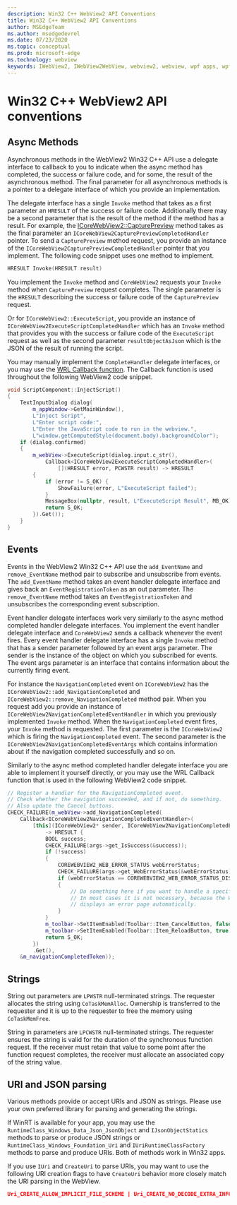 ```yaml
---
description: Win32 C++ WebView2 API Conventions
title: Win32 C++ WebView2 API Conventions
author: MSEdgeTeam
ms.author: msedgedevrel
ms.date: 07/23/2020
ms.topic: conceptual
ms.prod: microsoft-edge
ms.technology: webview
keywords: IWebView2, IWebView2WebView, webview2, webview, wpf apps, wpf, edge, ICoreWebView2, ICoreWebView2Host, browser control, edge html
---
```


# Win32 C++ WebView2 API conventions  

## Async Methods  

Asynchronous methods in the WebView2 Win32 C++ API use a delegate interface to callback to you to indicate when the async method has completed, the success or failure code, and for some, the result of the asynchronous method.  The final parameter for all asynchronous methods is a pointer to a delegate interface of which you provide an implementation.  

The delegate interface has a single `Invoke` method that takes as a first parameter an `HRESULT` of the success or failure code.  Additionally there may be a second parameter that is the result of the method if the method has a result.  For example, the [ICoreWebView2::CapturePreview][Webview2ReferenceWin3209538Icorewebview2CapturePreview] method takes as the final parameter an `ICoreWebView2CapturePreviewCompletedHandler` pointer.  To send a `CapturePreview` method request, you provide an instance of the `ICoreWebView2CapturePreviewCompletedHandler` pointer that you implement.  The following code snippet uses one method to implement.  

```cpp
HRESULT Invoke(HRESULT result)
```  

You implement the `Invoke` method and `CoreWebView2` requests your `Invoke` method when `CapturePreview` request completes.  The single parameter is the `HRESULT` describing the success or failure code of the `CapturePreview` request.  

Or for `ICoreWebView2::ExecuteScript`, you provide an instance of `ICoreWebView2ExecuteScriptCompletedHandler` which has an `Invoke` method that provides you with the success or failure code of the `ExecuteScript` request as well as the second parameter `resultObjectAsJson` which is the JSON of the result of running the script.  

You may manually implement the `CompleteHandler` delegate interfaces, or you may use the [WRL Callback function][CppCxWrlCallbackFunction].  The Callback function is used throughout the following WebView2 code snippet.  

```cpp
void ScriptComponent::InjectScript()
{
    TextInputDialog dialog(
        m_appWindow->GetMainWindow(),
        L"Inject Script",
        L"Enter script code:",
        L"Enter the JavaScript code to run in the webview.",
        L"window.getComputedStyle(document.body).backgroundColor");
    if (dialog.confirmed)
    {
        m_webView->ExecuteScript(dialog.input.c_str(),
            Callback<ICoreWebView2ExecuteScriptCompletedHandler>(
                [](HRESULT error, PCWSTR result) -> HRESULT
        {
            if (error != S_OK) {
                ShowFailure(error, L"ExecuteScript failed");
            }
            MessageBox(nullptr, result, L"ExecuteScript Result", MB_OK);
            return S_OK;
        }).Get());
    }
}
```  

## Events  

Events in the WebView2 Win32 C++ API use the `add_EventName` and `remove_EventName` method pair to subscribe and unsubscribe from events.  The `add_EventName` method takes an event handler delegate interface and gives back an `EventRegistrationToken` as an out parameter.  The `remove_EventName` method takes an `EventRegistrationToken` and unsubscribes the corresponding event subscription.  

Event handler delegate interfaces work very similarly to the async method completed handler delegate interfaces.  You implement the event handler delegate interface and `CoreWebView2` sends a callback whenever the event fires.  Every event handler delegate interface has a single `Invoke` method that has a sender parameter followed by an event args parameter.  The sender is the instance of the object on which you subscribed for events.  The event args parameter is an interface that contains information about the currently firing event.  

For instance the `NavigationCompleted` event on `ICoreWebView2` has the `ICoreWebView2::add_NavigationCompleted` and `ICoreWebView2::remove_NavigationCompleted` method pair.  When you request add you provide an instance of `ICoreWebView2NavigationCompletedEventHandler` in which you previously implemented `Invoke` method.  When the `NavigationCompleted` event fires, your `Invoke` method is requested.  The first parameter is the `ICoreWebView2` which is firing the `NavigationCompleted` event.  The second parameter is the `ICoreWebView2NavigationCompletedEventArgs` which contains information about if the navigation completed successfully and so on.  

Similarly to the async method completed handler delegate interface you are able to implement it yourself directly, or you may use the WRL Callback function that is used in the following WebView2 code snippet.  

```cpp
// Register a handler for the NavigationCompleted event.
// Check whether the navigation succeeded, and if not, do something.
// Also update the Cancel buttons.
CHECK_FAILURE(m_webView->add_NavigationCompleted(
    Callback<ICoreWebView2NavigationCompletedEventHandler>(
        [this](ICoreWebView2* sender, ICoreWebView2NavigationCompletedEventArgs* args)
            -> HRESULT {
            BOOL success;
            CHECK_FAILURE(args->get_IsSuccess(&success));
            if (!success)
            {
                COREWEBVIEW2_WEB_ERROR_STATUS webErrorStatus;
                CHECK_FAILURE(args->get_WebErrorStatus(&webErrorStatus));
                if (webErrorStatus == COREWEBVIEW2_WEB_ERROR_STATUS_DISCONNECTED)
                {
                    // Do something here if you want to handle a specific error case.
                    // In most cases it is not necessary, because the WebView
                    // displays an error page automatically.
                }
            }
            m_toolbar->SetItemEnabled(Toolbar::Item_CancelButton, false);
            m_toolbar->SetItemEnabled(Toolbar::Item_ReloadButton, true);
            return S_OK;
        })
        .Get(),
    &m_navigationCompletedToken));
```  

## Strings  

String out parameters are `LPWSTR` null-terminated strings.  The requester allocates the string using `CoTaskMemAlloc`.  Ownership is transferred to the requester and it is up to the requester to free the memory using `CoTaskMemFree`.  

String in parameters are `LPCWSTR` null-terminated strings.  The requester ensures the string is valid for the duration of the synchronous function request.  If the receiver must retain that value to some point after the function request completes, the receiver must allocate an associated copy of the string value.  

## URI and JSON parsing  

Various methods provide or accept URIs and JSON as strings.  Please use your own preferred library for parsing and generating the strings.  

If WinRT is available for your app, you may use the `RuntimeClass_Windows_Data_Json_JsonObject` and `IJsonObjectStatics` methods to parse or produce JSON strings or `RuntimeClass_Windows_Foundation_Uri` and `IUriRuntimeClassFactory` methods to parse and produce URIs.  Both of methods work in Win32 apps.  

If you use `IUri` and `CreateUri` to parse URIs, you may want to use the following URI creation flags to have `CreateUri` behavior more closely match the URI parsing in the WebView.  

```json
Uri_CREATE_ALLOW_IMPLICIT_FILE_SCHEME | Uri_CREATE_NO_DECODE_EXTRA_INFO
```  

<!-- links -->  

[Webview2ReferenceWin3209538Icorewebview2CapturePreview]: ../reference/win32/0-9-538/icorewebview2.md#capturepreview "CapturePreview - interface ICoreWebView2 | Microsoft Docs"  

[CppCxWrlCallbackFunction]: /cpp/cppcx/wrl/callback-function-wrl "Callback Function (WRL) | Microsoft Docs"  
